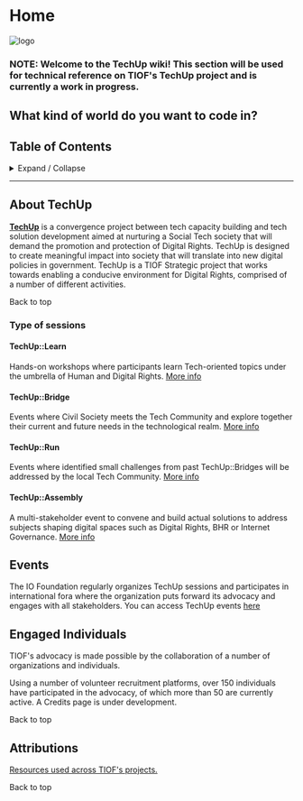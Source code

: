 # Home

![logo](http://tiof.click/TUWikiHeader)

### NOTE: Welcome to the TechUp wiki! This section will be used for technical reference on TIOF's TechUp project and is currently a work in progress.

## What kind of world do you want to code in?

## Table of Contents

<details>

<summary>Expand / Collapse</summary>

1. About TechUp
2. Types
   * TechUp::Learn
   * TechUp::Bridge
   * TechUp::Run
   * TechUp::Assembly
3. Events
4. Engaged Individuals
5. Attributions

</details>

***

## About TechUp

[**TechUp**](https://theiofoundation.org/techUp) is a convergence project between tech capacity building and tech solution development aimed at nurturing a Social Tech society that will demand the promotion and protection of Digital Rights. TechUp is designed to create meaningful impact into society that will translate into new digital policies in government. TechUp is a TIOF Strategic project that works towards enabling a conducive environment for Digital Rights, comprised of a number of different activities.

Back to top

### Type of sessions

#### TechUp::Learn

Hands-on workshops where participants learn Tech-oriented topics under the umbrella of Human and Digital Rights. [More info](https://github.com/TheIOFoundation/TechUp/wiki/Learn)

#### TechUp::Bridge

Events where Civil Society meets the Tech Community and explore together their current and future needs in the technological realm. [More info](https://github.com/TheIOFoundation/TechUp/wiki/Bridge)

#### TechUp::Run

Events where identified small challenges from past TechUp::Bridges will be addressed by the local Tech Community. [More info](https://github.com/TheIOFoundation/TechUp/wiki/Run)

#### TechUp::Assembly

A multi-stakeholder event to convene and build actual solutions to address subjects shaping digital spaces such as Digital Rights, BHR or Internet Governance. [More info](https://github.com/TheIOFoundation/TechUp/wiki/Assembly)

## Events

The IO Foundation regularly organizes TechUp sessions and participates in international fora where the organization puts forward its advocacy and engages with all stakeholders. You can access TechUp events [here](https://www.meetup.com/TIOF-MY/)

## Engaged Individuals

TIOF's advocacy is made possible by the collaboration of a number of organizations and individuals.

Using a number of volunteer recruitment platforms, over 150 individuals have participated in the advocacy, of which more than 50 are currently active. A Credits page is under development.

Back to top

## Attributions

[Resources used across TIOF's projects.](https://github.com/TheIOFoundation/TIOF/wiki)

Back to top
